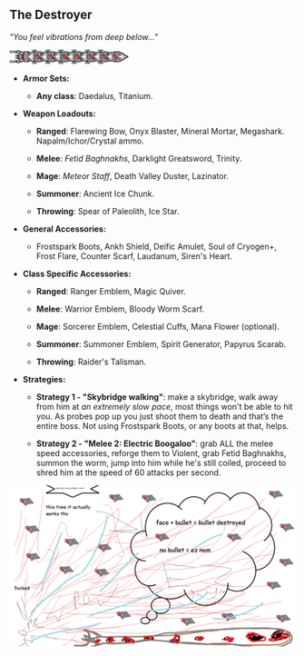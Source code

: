 ## The Destroyer

*"You feel vibrations from deep below…"*

![image alt text](../public/BMbpD6rCZ1qoniF20u7H2A_img_29.png)

* **Armor Sets:**

    * **Any class**: Daedalus, Titanium.

* **Weapon Loadouts:**

    * **Ranged**: Flarewing Bow, Onyx Blaster, Mineral Mortar, Megashark. Napalm/Ichor/Crystal ammo.

    * **Melee**: *Fetid Baghnakhs*, Darklight Greatsword, Trinity.

    * **Mage**: *Meteor Staff*, Death Valley Duster, Lazinator.

    * **Summoner**: Ancient Ice Chunk.

    * **Throwing**: Spear of Paleolith, Ice Star.

* **General Accessories:**

    * Frostspark Boots, Ankh Shield, Deific Amulet, Soul of Cryogen+, Frost Flare, Counter Scarf, Laudanum, Siren's Heart.

* **Class Specific Accessories:**

    * **Ranged**: Ranger Emblem, Magic Quiver.

    * **Melee**: Warrior Emblem, Bloody Worm Scarf.

    * **Mage**: Sorcerer Emblem, Celestial Cuffs, Mana Flower (optional).

    * **Summoner**: Summoner Emblem, Spirit Generator, Papyrus Scarab.

    * **Throwing**: Raider's Talisman.

* **Strategies:**

    * **Strategy 1 - "Skybridge walking"**: make a skybridge, walk away from him at *an extremely slow pace*, most things won't be able to hit you. As probes pop up you just shoot them to death and that’s the entire boss. Not using Frostspark Boots, or any boots at that, helps.

    * **Strategy 2 - "Melee 2: Electric Boogaloo"**: grab ALL the melee speed accessories, reforge them to Violent, grab Fetid Baghnakhs, summon the worm, jump into him while he's still coiled, proceed to shred him at the speed of 60 attacks per second.

![image alt text](../public/Destroyer.png)

<div align="center"<iframe width="620" height="315" src="https://www.youtube.com/embed/I33o0UvlI5s" frameborder="0" allowfullscreen></iframe></div>
